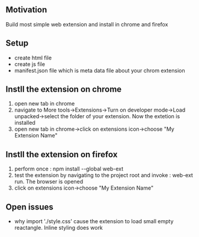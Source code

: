 <h2>Motivation</h2>
Build most simple web extension and install in chrome and firefox

<h2>Setup</h2>
<ul>
<li>create html file</li>
<li>create js file</li>
<li>manifest.json file which is meta data file about your chrom extension</li>
</ul>

<h2>Instll the extension on chrome</h2>
<ol>
<li>open new tab in chrome</li>
<li>navigate to More tools->Extensions->Turn on developer mode->Load unpacked->select the folder of your extension. Now the extetion is installed</li>
<li>open new tab in chrome->click on extensions icon->choose "My Extension Name"</li>
</ol>

<h2>Instll the extension on firefox</h2>
<ol>
<li>perform once : npm install --global web-ext</li>
<li>test the extension by navigating to the project root and invoke : web-ext run. The browser is opened</li>
<li>click on extensions icon->choose "My Extension Name"</li>
</ol>

<h2>Open issues</h2>
<ul>
<li>why import './style.css' cause the extension to load small empty reactangle. Inline styling does work</li>
</ul>